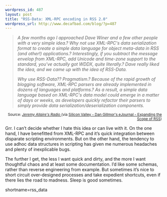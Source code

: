 ```yaml
--- 
wordpress_id: 487
layout: post
title: "RSS-Data: XML-RPC encoding in RSS 2.0"
wordpress_url: http://www.decafbad.com/blog/?p=487
---
```

<blockquote cite="http://radio.weblogs.com/0113297/2003/10/01.html#a236"><i><p>
A few months ago I approached Dave Winer and a few other people with a very simple idea.? Why not use XML-RPC's data serialization format to create a simple data language for object meta-data in RSS (and other!) applications.? Interestingly, if you subtract the message envelop from XML-RPC, add Unicode and time-zone support to the standard, you've actually got WDDX, quite literally.? Dave really liked the idea, and we came up with the idea of RSS-Data.
</p>
<p>
Why use RSS-Data?? Pragmatism.? Because of the rapid growth of blogging software, XML-RPC parsers are already implemented in dozens of languages and platforms.? As a result, a simple data language based on XML-RPC's data model could emerge in a matter of days or weeks, as developers quickly refactor their parsers to simply provide data serialization/deserialization components.
</p></i></blockquote><div class="credit" align="right"><small>Source: <cite><a href="http://radio.weblogs.com/0113297/2003/10/01.html#a236">Jeremy Allaire's Radio </a></cite> (via <a href="http://weblog.siliconvalley.com/column/dangillmor/archives/001383.shtml">Silicon Valley - Dan Gillmor's eJournal - Expanding the Scope of RSS</a>)</small></div>	<p>Grr. I can&#8217;t decide whether I hate this idea or can live with it.  On the one hand, I have benefitted from <span class="caps">XML</span>-RPC and it&#8217;s quick integration between disparate scripting environments.  But on the other hand, the tendency to use adhoc data structures in scripting has given me numerous headaches and plenty of inexplicable bugs.</p><p>The further I get, the less I want quick and dirty, and the more I want thoughtful chaos and at least some documentation.  I&#8217;d like some schemas, rather than reverse engineering from example.  But sometimes it&#8217;s nice to short circuit over-designed processes and take expedient shortcuts, even if there lies the road to madness.  Sleep is good sometimes.</p>
<!--more-->
shortname=rss_data

